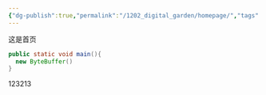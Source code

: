 ```yaml
---
{"dg-publish":true,"permalink":"/1202_digital_garden/homepage/","tags":["gardenEntry"]}
---
```



这是首页

```java
public static void main(){
  new ByteBuffer()
}
```

123213
